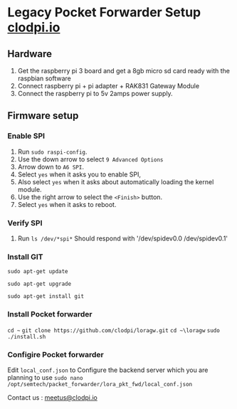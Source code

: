 
# Legacy Pocket Forwarder Setup   [clodpi.io](http://clodpi.io)

## Hardware
1) Get the raspberry pi 3 board and get a 8gb micro sd card ready with the raspbian software
2) Connect raspberry pi + pi adapter + RAK831 Gateway Module
3) Connect the raspberry pi to 5v 2amps power supply.

## Firmware setup

### Enable SPI
1) Run `sudo raspi-config`.
2) Use the down arrow to select `9 Advanced Options`
3) Arrow down to `A6 SPI`.
4) Select `yes` when it asks you to enable SPI,
5) Also select `yes` when it asks about automatically loading the kernel module.
6) Use the right arrow to select the `<Finish>` button. 
7) Select `yes` when it asks to reboot.

### Verify SPI
1) Run `ls /dev/*spi*` Should respond with '/dev/spidev0.0  /dev/spidev0.1'

### Install GIT
 `sudo apt-get update`
 
 `sudo apt-get upgrade`
 
 `sudo apt-get install git`

### Install Pocket forwarder
 `cd ~`
 `git clone https://github.com/clodpi/loragw.git`
 `cd ~\loragw`
 `sudo ./install.sh`

### Configire Pocket forwarder
 Edit `local_conf.json` to Configure the backend server which you are planning to use
 `sudo nano /opt/semtech/packet_forwarder/lora_pkt_fwd/local_conf.json`

 Contact us : meetus@clodpi.io

